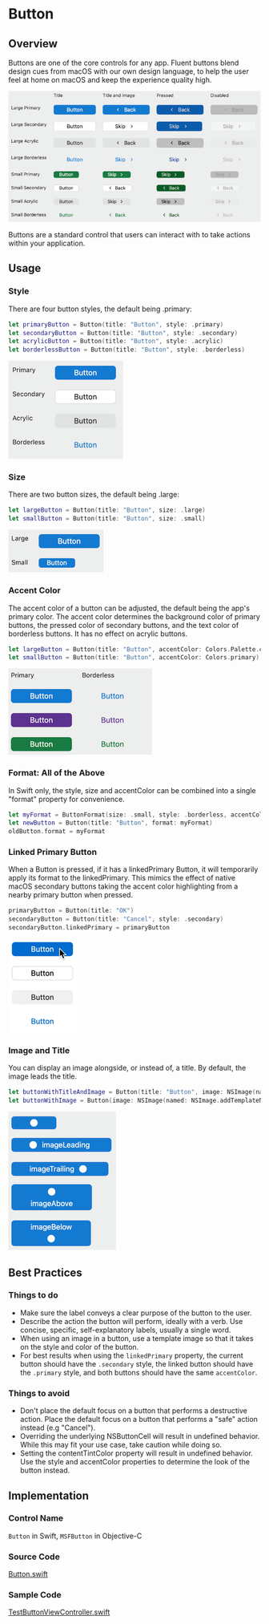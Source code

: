 # Button

## Overview
Buttons are one of the core controls for any app.  Fluent buttons blend design cues from macOS with our own design language, to help the user feel at home on macOS and keep the experience quality high.

![ButtonViews.png](.attachments/ButtonViews.png)

Buttons are a standard control that users can interact with to take actions within your application.

## Usage
### Style
There are four button styles, the default being .primary:
```Swift
let primaryButton = Button(title: "Button", style: .primary)
let secondaryButton = Button(title: "Button", style: .secondary)
let acrylicButton = Button(title: "Button", style: .acrylic)
let borderlessButton = Button(title: "Button", style: .borderless)
```
![ButtonStyles.png](.attachments/ButtonStyles.png)

### Size
There are two button sizes, the default being .large:
```Swift
let largeButton = Button(title: "Button", size: .large)
let smallButton = Button(title: "Button", size: .small)
```
![ButtonSizes.png](.attachments/ButtonSizes.png)

### Accent Color
The accent color of a button can be adjusted, the default being the app's primary color.  The accent color determines the background color of primary buttons, the pressed color of secondary buttons, and the text color of borderless buttons.  It has no effect on acrylic buttons.
```Swift
let largeButton = Button(title: "Button", accentColor: Colors.Palette.communicationBlue.color)
let smallButton = Button(title: "Button", accentColor: Colors.primary)
```
![ButtonAccentColors.png](.attachments/ButtonAccentColors.png)

### Format: All of the Above
In Swift only, the style, size and accentColor can be combined into a single "format" property for convenience.
```Swift
let myFormat = ButtonFormat(size: .small, style: .borderless, accentColor: Colors.Palette.blueMagenta30.color)
let newButton = Button(title: "Button", format: myFormat)
oldButton.format = myFormat
```

### Linked Primary Button
When a Button is pressed, if it has a linkedPrimary Button, it will temporarily apply its format to the linkedPrimary.  This mimics the effect of native macOS secondary buttons taking the accent color highlighting from a nearby primary button when pressed.
```Swift
primaryButton = Button(title: "OK")
secondaryButton = Button(title: "Cancel", style: .secondary)
secondaryButton.linkedPrimary = primaryButton
```
![ButtonLinkedPrimary.gif](.attachments/ButtonLinkedPrimary.gif)

### Image and Title
You can display an image alongside, or instead of, a title.  By default, the image leads the title.
```Swift
let buttonWithTitleAndImage = Button(title: "Button", image: NSImage(named: NSImage.addTemplateName)!, imagePosition: .imageTrailing)
let buttonWithImage = Button(image: NSImage(named: NSImage.addTemplateName)!)
```
![ButtonImagePositions.png](.attachments/ButtonImagePositions.png)

## Best Practices
### Things to do
- Make sure the label conveys a clear purpose of the button to the user.
- Describe the action the button will perform, ideally with a verb. Use concise, specific, self-explanatory labels, usually a single word.
- When using an image in a button, use a template image so that it takes on the style and color of the button.
- For best results when using the `linkedPrimary` property, the current button should have the `.secondary` style, the linked button should have the `.primary` style, and both buttons should have the same `accentColor`.

### Things to avoid
- Don't place the default focus on a button that performs a destructive action. Place the default focus on a button that performs a "safe" action instead (e.g "Cancel").
- Overriding the underlying NSButtonCell will result in undefined behavior. While this may fit your use case, take caution while doing so.
- Setting the contentTintColor property will result in undefined behavior.  Use the style and accentColor properties to determine the look of the button instead.

## Implementation
### Control Name
`Button` in Swift, `MSFButton` in Objective-C
### Source Code
[Button.swift](https://github.com/microsoft/fluentui-apple/blob/master/macos/FluentUI/Button.swift)
### Sample Code
[TestButtonViewController.swift](https://github.com/microsoft/fluentui-apple/blob/master/macos/FluentUITestApp/TestButtonViewController.swift)
